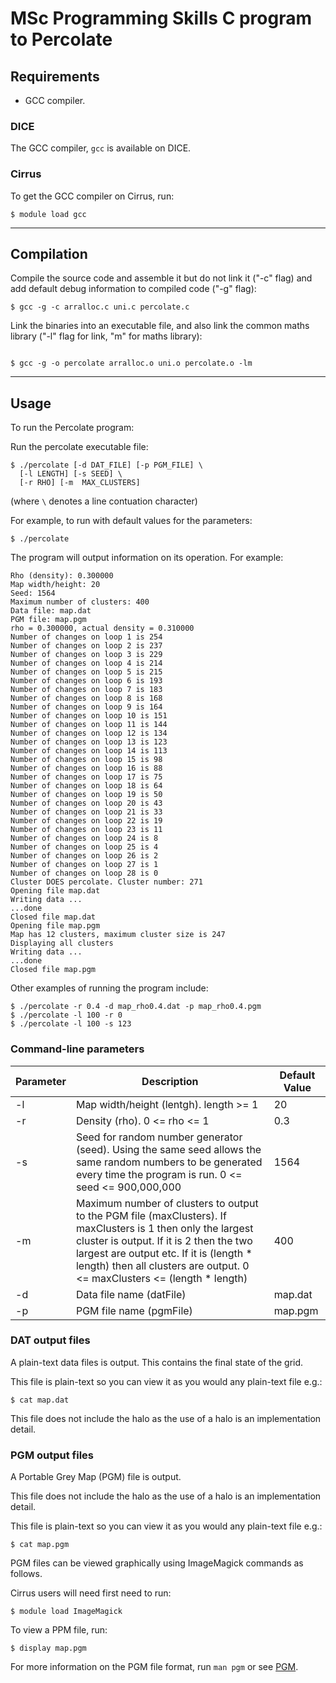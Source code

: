 # MSc Programming Skills C program to Percolate

## Requirements

* GCC compiler.

### DICE

The GCC compiler, `gcc` is available on DICE.

### Cirrus

To get the GCC compiler on Cirrus, run:

```console
$ module load gcc
```

---

## Compilation

Compile the source code and assemble it but do not link it ("-c" flag) and add default debug information to compiled code ("-g" flag):

```console
$ gcc -g -c arralloc.c uni.c percolate.c
```

Link the binaries into an executable file, and also link the common maths library ("-l" flag for link, "m" for maths library):

```console

$ gcc -g -o percolate arralloc.o uni.o percolate.o -lm
```

---

## Usage

To run the Percolate program:


Run the percolate executable file:

```console
$ ./percolate [-d DAT_FILE] [-p PGM_FILE] \
  [-l LENGTH] [-s SEED] \
  [-r RHO] [-m  MAX_CLUSTERS]
```

(where `\` denotes a line contuation character)

For example, to run with default values for the parameters:

```console
$ ./percolate
```

The program will output information on its operation. For example:

```
Rho (density): 0.300000
Map width/height: 20
Seed: 1564
Maximum number of clusters: 400
Data file: map.dat
PGM file: map.pgm
rho = 0.300000, actual density = 0.310000
Number of changes on loop 1 is 254
Number of changes on loop 2 is 237
Number of changes on loop 3 is 229
Number of changes on loop 4 is 214
Number of changes on loop 5 is 215
Number of changes on loop 6 is 193
Number of changes on loop 7 is 183
Number of changes on loop 8 is 168
Number of changes on loop 9 is 164
Number of changes on loop 10 is 151
Number of changes on loop 11 is 144
Number of changes on loop 12 is 134
Number of changes on loop 13 is 123
Number of changes on loop 14 is 113
Number of changes on loop 15 is 98
Number of changes on loop 16 is 88
Number of changes on loop 17 is 75
Number of changes on loop 18 is 64
Number of changes on loop 19 is 50
Number of changes on loop 20 is 43
Number of changes on loop 21 is 33
Number of changes on loop 22 is 19
Number of changes on loop 23 is 11
Number of changes on loop 24 is 8
Number of changes on loop 25 is 4
Number of changes on loop 26 is 2
Number of changes on loop 27 is 1
Number of changes on loop 28 is 0
Cluster DOES percolate. Cluster number: 271
Opening file map.dat
Writing data ...
...done
Closed file map.dat
Opening file map.pgm
Map has 12 clusters, maximum cluster size is 247
Displaying all clusters
Writing data ...
...done
Closed file map.pgm
```

Other examples of running the program include:

```console
$ ./percolate -r 0.4 -d map_rho0.4.dat -p map_rho0.4.pgm
$ ./percolate -l 100 -r 0
$ ./percolate -l 100 -s 123
```

### Command-line parameters

| Parameter | Description | Default Value |
| --------- |------------ | ------------- |
| -l | Map width/height (lentgh). length >= 1 | 20 |
| -r | Density (rho). 0 <= rho <= 1 | 0.3 |
| -s | Seed for random number generator (seed). Using the same seed allows the same random numbers to be generated every time the program is run. 0 <= seed <= 900,000,000 | 1564 |
| -m | Maximum number of clusters to output to the PGM file (maxClusters). If maxClusters is 1 then only the largest cluster is output. If it is 2 then the two largest are output etc. If it is (length * length) then all clusters are output. 0 <= maxClusters <= (length * length) | 400 |
| -d | Data file name (datFile) | map.dat |
| -p | PGM file name (pgmFile) | map.pgm |

### DAT output files

A plain-text data files is output. This contains the final state of the grid.

This file is plain-text so you can view it as you would any plain-text file e.g.:

```console
$ cat map.dat
```

This file does not include the halo as the use of a halo is an implementation detail.

### PGM output files

A Portable Grey Map (PGM) file is output.

This file does not include the halo as the use of a halo is an implementation detail.

This file is plain-text so you can view it as you would any plain-text file e.g.:

```console
$ cat map.pgm
```

PGM files can be viewed graphically using ImageMagick commands as follows.

Cirrus users will need first need to run:

```console
$ module load ImageMagick
```

To view a PPM file, run:

```console
$ display map.pgm
```

For more information on the PGM file format, run `man pgm` or see [PGM](http://netpbm.sourceforge.net/doc/pgm.html).

